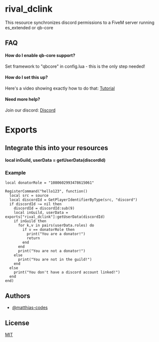 
# rival_dclink
This resource synchronizes discord permissions to a FiveM server running es_extended or qb-core




## FAQ

#### How do I enable qb-core support?
Set framework to "qbcore" in config.lua - this is the only step needed!

#### How do I set this up?

Here's a video showing exactly how to do that: [Tutorial](https://www.youtube.com/watch?v=ucB-yLmhwN0&ab_channel=RIVAL)

#### Need more help?
Join our discord: [Discord](https://discord.gg/Wt9RRxszJv)


# Exports

## Integrate this into your resources

#### local inGuild, userData = getUserData(discordId)
### Example
```
local donatorRole = "1080602993478615061"

RegisterCommand("hello123", function()
  local src = source
  local discordId = GetPlayerIdentifierByType(src, "discord")
  if discordId ~= nil then
    discordId = discordId:sub(9)
    local inGuild, userData = exports["rival_dclink"]:getUserData(discordId)
    if inGuild then
      for k,v in pairs(userData.roles) do
        if v == donatorRole then
          print("You are a donator!")
          return
        end
      end
      print("You are not a donator!")
    else
      print("You are not in the guild!")
    end
  else
    print("You don't have a discord account linked!")
  end
end)
```



## Authors

- [@matthias-codes](https://www.github.com/matthias-codes)




## License

[MIT](https://choosealicense.com/licenses/mit/)
